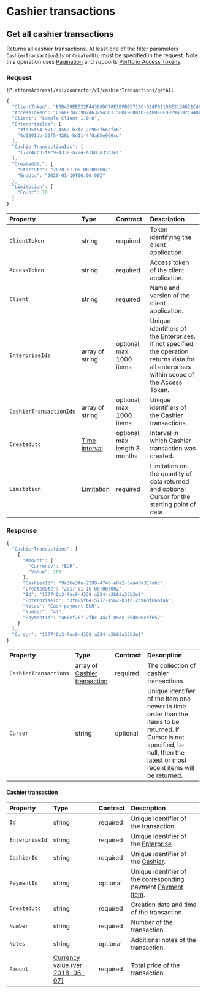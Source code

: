 <!-- AUTOMATICALLY GENERATED, DO NOT MODIFY -->
# Cashier transactions

## Get all cashier transactions

Returns all cashier transactions. At least one of the filter parameters `CashierTransactionIds` or `CreatedUtc` must be specified in the request. Note this operation uses [Pagination](../guidelines/pagination.md) and supports [Portfolio Access Tokens](../concepts/multi-property.md).

### Request

`[PlatformAddress]/api/connector/v1/cashierTransactions/getAll`

```javascript
{
  "ClientToken": "E0D439EE522F44368DC78E1BFB03710C-D24FB11DBE31D4621C4817E028D9E1D",
  "AccessToken": "C66EF7B239D24632943D115EDE9CB810-EA00F8FD8294692C940F6B5A8F9453D",
  "Client": "Sample Client 1.0.0",
  "EnterpriseIds": [
    "3fa85f64-5717-4562-b3fc-2c963f66afa6",
    "4d0201db-36f5-428b-8d11-4f0a65e960cc"
  ],
  "CashierTransactionIds": [
    "177740c3-fec9-4338-a224-a3b03a35b3e1"
  ],
  "CreatedUtc": {
    "StartUtc": "2020-01-05T00:00:00Z",
    "EndUtc": "2020-01-10T00:00:00Z"
  },
  "Limitation": {
    "Count": 10
  }
}
```

| Property | Type | Contract | Description |
| :-- | :-- | :-- | :-- |
| `ClientToken` | string | required | Token identifying the client application. |
| `AccessToken` | string | required | Access token of the client application. |
| `Client` | string | required | Name and version of the client application. |
| `EnterpriseIds` | array of string | optional, max 1000 items | Unique identifiers of the Enterprises. If not specified, the operation returns data for all enterprises within scope of the Access Token. |
| `CashierTransactionIds` | array of string | optional, max 1000 items | Unique identifiers of the Cashier transactions. |
| `CreatedUtc` | [Time interval](_objects.md#time-interval) | optional, max length 3 months | Interval in which Cashier transaction was created. |
| `Limitation` | [Limitation](../guidelines/pagination.md#limitation) | required | Limitation on the quantity of data returned and optional Cursor for the starting point of data. |

### Response

```javascript
{
  "CashierTransactions": [
    {
      "Amount": {
        "Currency": "EUR",
        "Value": 100
      },
      "CashierId": "9a36e3fa-2299-474b-a8a2-5ea4da317abc",
      "CreatedUtc": "2017-01-10T00:00:00Z",
      "Id": "177740c3-fec9-4338-a224-a3b03a35b3e1",
      "EnterpriseId": "3fa85f64-5717-4562-b3fc-2c963f66afa6",
      "Notes": "Cash payment EUR",
      "Number": "47",
      "PaymentId": "a68ef257-2fbc-4a4f-85de-59d808cef657"
    }
  ],
  "Cursor": "177740c3-fec9-4338-a224-a3b03a35b3e1"
}
```

| Property | Type | Contract | Description |
| :-- | :-- | :-- | :-- |
| `CashierTransactions` | array of [Cashier transaction](cashiertransactions.md#cashier-transaction) | required | The collection of cashier transactions. |
| `Cursor` | string | optional | Unique identifier of the item one newer in time order than the items to be returned. If Cursor is not specified, i.e. null, then the latest or most recent items will be returned. |

#### Cashier transaction

| Property | Type | Contract | Description |
| :-- | :-- | :-- | :-- |
| `Id` | string | required | Unique identifier of the transaction. |
| `EnterpriseId` | string | required | Unique identifier of the [Enterprise](enterprises.md#enterprise). |
| `CashierId` | string | required | Unique identifier of the [Cashier](cashiers.md#cashier). |
| `PaymentId` | string | optional | Unique identifier of the corresponding payment [Payment item](accountingitems.md#payment-item). |
| `CreatedUtc` | string | required | Creation date and time of the transaction. |
| `Number` | string | required | Number of the transaction. |
| `Notes` | string | optional | Additional notes of the transaction. |
| `Amount` | [Currency value (ver 2018-06-07)](_objects.md#currency-value-ver-2018-06-07) | required | Total price of the transaction |
